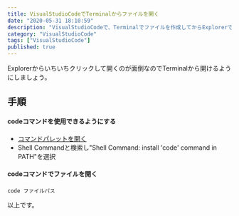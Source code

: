 ```yaml
---
title: VisualStudioCodeでTerminalからファイルを開く
date: "2020-05-31 18:10:59"
description: "VisualStudioCodeで、Terminalでファイルを作成してからExplorerでファイルを開くのが手間なときにコマンドで開く方法。"
category: "VisualStudioCode"
tags: ["VisualStudioCode"]
published: true
---
```


Explorerからいちいちクリックして開くのが面倒なのでTerminalから開けるようにしましょう。

## 手順

#### codeコマンドを使用できるようにする

- [コマンドパレットを開く]()
- Shell Commandと検索し"Shell Command: install 'code' command in PATH"を選択

#### codeコマンドでファイルを開く

```terminal
code ファイルパス
```

以上です。